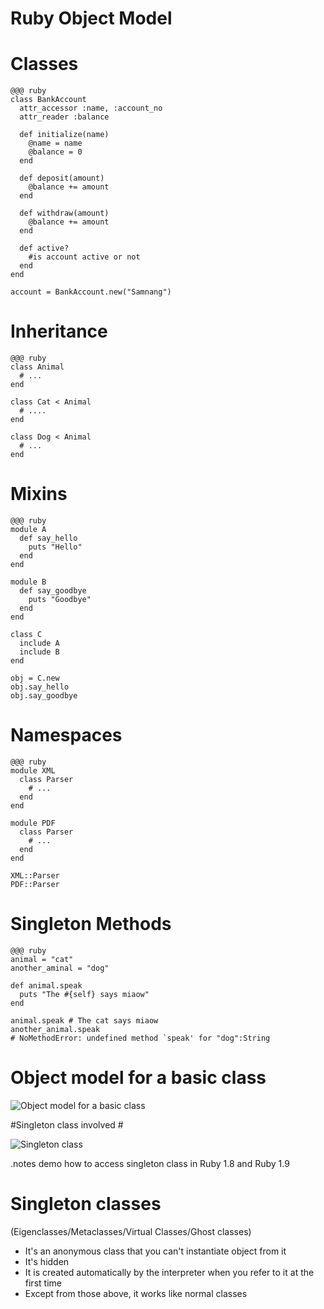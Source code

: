<!SLIDE ruby_object_model subsection transition=scrollUp>
# Ruby Object Model #

<!SLIDE classes smaller transition=scrollUp>
# Classes #

	@@@ ruby
    class BankAccount
	  attr_accessor :name, :account_no
	  attr_reader :balance

	  def initialize(name)
	    @name = name
	    @balance = 0
	  end

	  def deposit(amount)
	    @balance += amount
	  end

	  def withdraw(amount)
	    @balance += amount
	  end

	  def active?
	    #is account active or not
	  end
	end

	account = BankAccount.new("Samnang")

<!SLIDE inheritance transition=scrollUp>
# Inheritance #
	
	@@@ ruby
	class Animal
	  # ...
	end
	
	class Cat < Animal
	  # ....
	end
	
	class Dog < Animal
	  # ...
	end

<!SLIDE mixins small transition=scrollUp>	
# Mixins #

    @@@ ruby
    module A
	  def say_hello
	    puts "Hello"
	  end
	end

	module B
	  def say_goodbye
	    puts "Goodbye"
	  end
	end

	class C
	  include A
	  include B
	end

	obj = C.new
	obj.say_hello
	obj.say_goodbye

<!SLIDE namespace transition=scrollUp>	
# Namespaces #

    @@@ ruby
	module XML
	  class Parser
	    # ...
	  end
	end
	
	module PDF
	  class Parser
	    # ...
	  end
	end
	
	XML::Parser
	PDF::Parser

<!SLIDE singleton_method smaller transition=scrollUp>	
# Singleton Methods #

    @@@ ruby
	animal = "cat"
	another_aminal = "dog"
	
	def animal.speak
	  puts "The #{self} says miaow"
	end
	
	animal.speak # The cat says miaow
	another_animal.speak 
	# NoMethodError: undefined method `speak' for "dog":String

<!SLIDE object_model center transition=scrollUp>
# Object model for a basic class #

![Object model for a basic class](object_model_for_a_basic_class.png)

<!SLIDE singleton_class center transition=scrollUp>
#Singleton class involved #

![Singleton class](singleton_class.png)

<!SLIDE what_is_single_class bullets center transition=scrollUp>
.notes demo how to access singleton class in Ruby 1.8 and Ruby 1.9

# Singleton classes #
(Eigenclasses/Metaclasses/Virtual Classes/Ghost classes)

* It's an anonymous class that you can't instantiate object from it
* It's hidden
* It is created automatically by the interpreter when you refer to it at the first time
* Except from those above, it works like normal classes